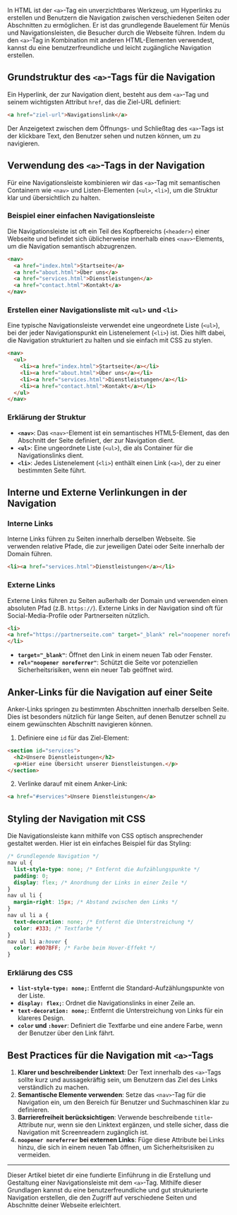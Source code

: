 In HTML ist der `<a>`-Tag ein unverzichtbares Werkzeug, um Hyperlinks zu erstellen und Benutzern die Navigation zwischen verschiedenen Seiten oder Abschnitten zu ermöglichen. Er ist das grundlegende Bauelement für Menüs und Navigationsleisten, die Besucher durch die Webseite führen. Indem du den `<a>`-Tag in Kombination mit anderen HTML-Elementen verwendest, kannst du eine benutzerfreundliche und leicht zugängliche Navigation erstellen.

## Grundstruktur des `<a>`-Tags für die Navigation

Ein Hyperlink, der zur Navigation dient, besteht aus dem `<a>`-Tag und seinem wichtigsten Attribut `href`, das die Ziel-URL definiert:
```html
<a href="ziel-url">Navigationslink</a>
```
Der Anzeigetext zwischen dem Öffnungs- und Schließtag des `<a>`-Tags ist der klickbare Text, den Benutzer sehen und nutzen können, um zu navigieren.
## Verwendung des `<a>`-Tags in der Navigation
Für eine Navigationsleiste kombinieren wir das `<a>`-Tag mit semantischen Containern wie `<nav>` und Listen-Elementen (`<ul>`, `<li>`), um die Struktur klar und übersichtlich zu halten.
### Beispiel einer einfachen Navigationsleiste
Die Navigationsleiste ist oft ein Teil des Kopfbereichs (`<header>`) einer Webseite und befindet sich üblicherweise innerhalb eines `<nav>`-Elements, um die Navigation semantisch abzugrenzen.
```html
<nav>
  <a href="index.html">Startseite</a>
  <a href="about.html">Über uns</a>
  <a href="services.html">Dienstleistungen</a>
  <a href="contact.html">Kontakt</a>
</nav>
```
### Erstellen einer Navigationsliste mit `<ul>` und `<li>`
Eine typische Navigationsleiste verwendet eine ungeordnete Liste (`<ul>`), bei der jeder Navigationspunkt ein Listenelement (`<li>`) ist. Dies hilft dabei, die Navigation strukturiert zu halten und sie einfach mit CSS zu stylen.
```html
<nav>
  <ul>
    <li><a href="index.html">Startseite</a></li>
    <li><a href="about.html">Über uns</a></li>
    <li><a href="services.html">Dienstleistungen</a></li>
    <li><a href="contact.html">Kontakt</a></li>
  </ul>
</nav>
```
### Erklärung der Struktur
- **`<nav>`**: Das `<nav>`-Element ist ein semantisches HTML5-Element, das den Abschnitt der Seite definiert, der zur Navigation dient.
- **`<ul>`**: Eine ungeordnete Liste (`<ul>`), die als Container für die Navigationslinks dient.
- **`<li>`**: Jedes Listenelement (`<li>`) enthält einen Link (`<a>`), der zu einer bestimmten Seite führt.
## Interne und Externe Verlinkungen in der Navigation
### Interne Links
Interne Links führen zu Seiten innerhalb derselben Webseite. Sie verwenden relative Pfade, die zur jeweiligen Datei oder Seite innerhalb der Domain führen.
```html
<li><a href="services.html">Dienstleistungen</a></li>
```
### Externe Links
Externe Links führen zu Seiten außerhalb der Domain und verwenden einen absoluten Pfad (z.B. `https://`). Externe Links in der Navigation sind oft für Social-Media-Profile oder Partnerseiten nützlich.
```html
<li>
<a href="https://partnerseite.com" target="_blank" rel="noopener noreferrer">Unsere Partner</a>
</li>
```
- **`target="_blank"`**: Öffnet den Link in einem neuen Tab oder Fenster.
- **`rel="noopener noreferrer"`**: Schützt die Seite vor potenziellen Sicherheitsrisiken, wenn ein neuer Tab geöffnet wird.
## Anker-Links für die Navigation auf einer Seite
Anker-Links springen zu bestimmten Abschnitten innerhalb derselben Seite. Dies ist besonders nützlich für lange Seiten, auf denen Benutzer schnell zu einem gewünschten Abschnitt navigieren können.
1. Definiere eine `id` für das Ziel-Element:
```html
<section id="services">
  <h2>Unsere Dienstleistungen</h2>
  <p>Hier eine Übersicht unserer Dienstleistungen.</p>
</section>
```
2. Verlinke darauf mit einem Anker-Link:
```html
<a href="#services">Unsere Dienstleistungen</a>
```
## Styling der Navigation mit CSS
Die Navigationsleiste kann mithilfe von CSS optisch ansprechender gestaltet werden. Hier ist ein einfaches Beispiel für das Styling:
```css
/* Grundlegende Navigation */
nav ul {
  list-style-type: none; /* Entfernt die Aufzählungspunkte */
  padding: 0;
  display: flex; /* Anordnung der Links in einer Zeile */ 
}
nav ul li {
  margin-right: 15px; /* Abstand zwischen den Links */ 
}
nav ul li a {
  text-decoration: none; /* Entfernt die Unterstreichung */
  color: #333; /* Textfarbe */ 
}
nav ul li a:hover {
  color: #007BFF; /* Farbe beim Hover-Effekt */
}
```
### Erklärung des CSS
- **`list-style-type: none;`**: Entfernt die Standard-Aufzählungspunkte von der Liste.
- **`display: flex;`**: Ordnet die Navigationslinks in einer Zeile an.
- **`text-decoration: none;`**: Entfernt die Unterstreichung von Links für ein klareres Design.
- **`color` und `:hover`**: Definiert die Textfarbe und eine andere Farbe, wenn der Benutzer über den Link fährt.
## Best Practices für die Navigation mit `<a>`-Tags
1. **Klarer und beschreibender Linktext**: Der Text innerhalb des `<a>`-Tags sollte kurz und aussagekräftig sein, um Benutzern das Ziel des Links verständlich zu machen.
2. **Semantische Elemente verwenden**: Setze das `<nav>`-Tag für die Navigation ein, um den Bereich für Benutzer und Suchmaschinen klar zu definieren.
3. **Barrierefreiheit berücksichtigen**: Verwende beschreibende `title`-Attribute nur, wenn sie den Linktext ergänzen, und stelle sicher, dass die Navigation mit Screenreadern zugänglich ist.
4. **`noopener noreferrer` bei externen Links**: Füge diese Attribute bei Links hinzu, die sich in einem neuen Tab öffnen, um Sicherheitsrisiken zu vermeiden.
---
Dieser Artikel bietet dir eine fundierte Einführung in die Erstellung und Gestaltung einer Navigationsleiste mit dem `<a>`-Tag. Mithilfe dieser Grundlagen kannst du eine benutzerfreundliche und gut strukturierte Navigation erstellen, die den Zugriff auf verschiedene Seiten und Abschnitte deiner Webseite erleichtert.